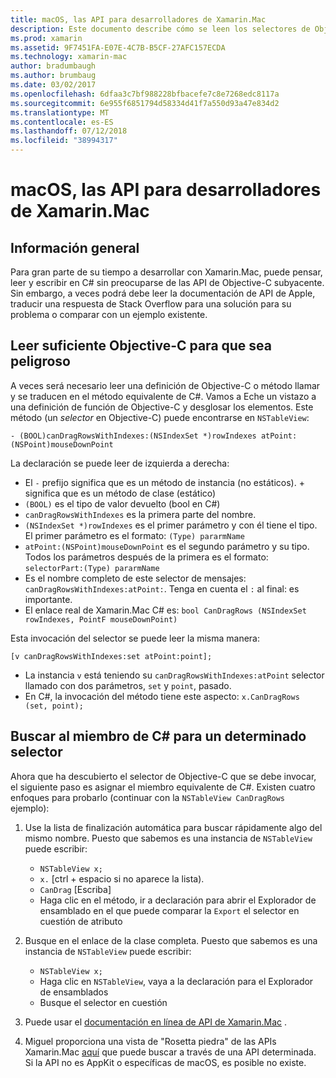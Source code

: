 ```yaml
---
title: macOS, las API para desarrolladores de Xamarin.Mac
description: Este documento describe cómo se leen los selectores de Objective-C y cómo buscar sus métodos de C# correspondientes en una aplicación de Xamarin.Mac.
ms.prod: xamarin
ms.assetid: 9F7451FA-E07E-4C7B-B5CF-27AFC157ECDA
ms.technology: xamarin-mac
author: bradumbaugh
ms.author: brumbaug
ms.date: 03/02/2017
ms.openlocfilehash: 6dfaa3c7bf988228bfbacefe7c8e7268edc8117a
ms.sourcegitcommit: 6e955f6851794d58334d41f7a550d93a47e834d2
ms.translationtype: MT
ms.contentlocale: es-ES
ms.lasthandoff: 07/12/2018
ms.locfileid: "38994317"
---
```

# <a name="macos-apis-for-xamarinmac-developers"></a>macOS, las API para desarrolladores de Xamarin.Mac

## <a name="overview"></a>Información general

Para gran parte de su tiempo a desarrollar con Xamarin.Mac, puede pensar, leer y escribir en C# sin preocuparse de las API de Objective-C subyacente. Sin embargo, a veces podrá debe leer la documentación de API de Apple, traducir una respuesta de Stack Overflow para una solución para su problema o comparar con un ejemplo existente.

## <a name="reading-enough-objective-c-to-be-dangerous"></a>Leer suficiente Objective-C para que sea peligroso

A veces será necesario leer una definición de Objective-C o método llamar y se traducen en el método equivalente de C#. Vamos a Eche un vistazo a una definición de función de Objective-C y desglosar los elementos. Este método (un *selector* en Objective-C) puede encontrarse en `NSTableView`:

```objc
- (BOOL)canDragRowsWithIndexes:(NSIndexSet *)rowIndexes atPoint:(NSPoint)mouseDownPoint
```

La declaración se puede leer de izquierda a derecha:

- El `-` prefijo significa que es un método de instancia (no estáticos). + significa que es un método de clase (estático)
- `(BOOL)` es el tipo de valor devuelto (bool en C#)
- `canDragRowsWithIndexes` es la primera parte del nombre.
- `(NSIndexSet *)rowIndexes` es el primer parámetro y con él tiene el tipo. El primer parámetro es el formato: `(Type) pararmName`
- `atPoint:(NSPoint)mouseDownPoint` es el segundo parámetro y su tipo. Todos los parámetros después de la primera es el formato: `selectorPart:(Type) pararmName`
- Es el nombre completo de este selector de mensajes: `canDragRowsWithIndexes:atPoint:`. Tenga en cuenta el `:` al final: es importante.
- El enlace real de Xamarin.Mac C# es: `bool CanDragRows (NSIndexSet rowIndexes, PointF mouseDownPoint)`

Esta invocación del selector se puede leer la misma manera:

```objc
[v canDragRowsWithIndexes:set atPoint:point];
```

- La instancia `v` está teniendo su `canDragRowsWithIndexes:atPoint` selector llamado con dos parámetros, `set` y `point`, pasado.
- En C#, la invocación del método tiene este aspecto: `x.CanDragRows (set, point);`

<a name="finding_selector" />

## <a name="finding-the-c-member-for-a-given-selector"></a>Buscar al miembro de C# para un determinado selector

Ahora que ha descubierto el selector de Objective-C que se debe invocar, el siguiente paso es asignar el miembro equivalente de C#. Existen cuatro enfoques para probarlo (continuar con la `NSTableView CanDragRows` ejemplo):

1. Use la lista de finalización automática para buscar rápidamente algo del mismo nombre. Puesto que sabemos es una instancia de `NSTableView` puede escribir:

    - `NSTableView x;`
    - `x.` [ctrl + espacio si no aparece la lista).
    - `CanDrag` [Escriba]
    - Haga clic en el método, ir a declaración para abrir el Explorador de ensamblado en el que puede comparar la `Export` el selector en cuestión de atributo

2. Busque en el enlace de la clase completa. Puesto que sabemos es una instancia de `NSTableView` puede escribir:

    - `NSTableView x;`
    - Haga clic en `NSTableView`, vaya a la declaración para el Explorador de ensamblados
    - Busque el selector en cuestión

3. Puede usar el [documentación en línea de API de Xamarin.Mac](https://docs.microsoft.com/dotnet/api/?view=xamarinmac-3.0) .

4. Miguel proporciona una vista de "Rosetta piedra" de las APIs Xamarin.Mac [aquí](http://tirania.org/tmp/rosetta.html) que puede buscar a través de una API determinada. Si la API no es AppKit o específicas de macOS, es posible no existe.

<!--
Note: In some cases, the assembly browser can hit a bug where it will open but not jump to the right definition. Keep that tab open, switch back to your source code and try again.
Note: The assembly browser tricks currently only works with Xamarin.Mac Classic. This will be fixed in a future version.
-->
